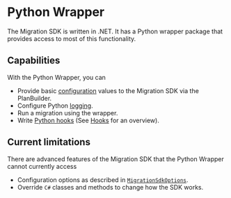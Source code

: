 # Python Wrapper

The Migration SDK is written in .NET. It has a Python wrapper package that provides access to most of this functionality.

## Capabilities

With the Python Wrapper, you can

- Provide basic [configuration](configuration.md) values to the Migration SDK via the PlanBuilder.
- Configure Python [logging](logging.md#python-support).
- Run a migration using the wrapper.
- Write [Python hooks](advanced_config/hooks/python_hooks.md) (See [Hooks](advanced_config/hooks/index.md) for an overview).

## Current limitations

There are advanced features of the Migration SDK that the Python Wrapper cannot currently access

- Configuration options as described in [`MigrationSdkOptions`](xref:Tableau.Migration.Config.MigrationSdkOptions).
- Override `C#` classes and methods to change how the SDK works.
